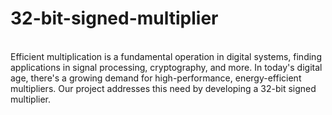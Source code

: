 # 32-bit-signed-multiplier
<br>Efficient multiplication is a fundamental operation in digital systems, finding applications in signal processing, cryptography, and more. In today's digital age, there's a growing demand for high-performance, energy-efficient multipliers. Our project addresses this need by developing a 32-bit signed multiplier.
</br>
